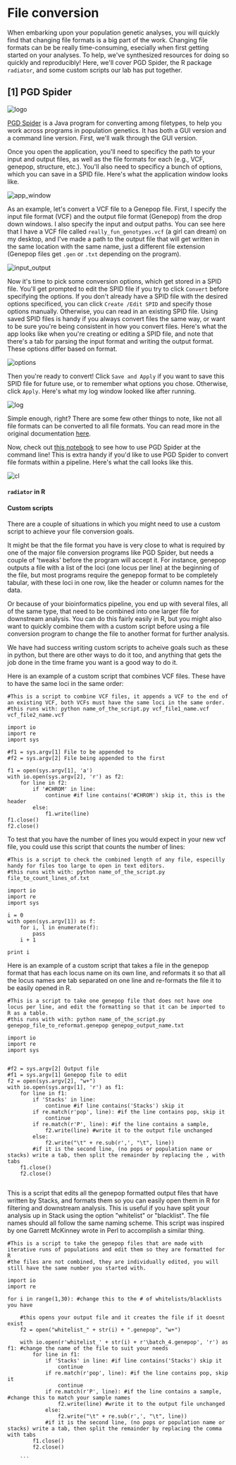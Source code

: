 # File conversion

When embarking upon your population genetic analyses, you will quickly find that changing file formats is a big part of the work. Changing file formats can be be really time-consuming, esecially when first getting started on your analyses. To help, we've synthesized resources for doing so quickly and reproducibly! Here, we'll cover PGD Spider, the R package ``radiator``, and some custom scripts our lab has put together.


## [1] PGD Spider

![logo](https://github.com/merlab-uw/Tutorials/blob/master/imgs_for_repo/pgd_spider_logo.PNG?raw=true)

[PGD Spider](http://www.cmpg.unibe.ch/software/PGDSpider/) is a Java program for converting among filetypes, to help you work across programs in population genetics. It has both a GUI version and a command line version. First, we'll walk through the GUI version.

Once you open the application, you'll need to specificy the path to your input and output files, as well as the file formats for each (e.g., VCF, genepop, structure, etc.). You'll also need to specificy a bunch of options, which you can save in a SPID file. Here's what the application window looks like.

![app_window](https://github.com/merlab-uw/Tutorials/blob/master/imgs_for_repo/pgd_app_orientation.PNG?raw=true)

As an example, let's convert a VCF file to a Genepop file. First, I specify the input file format (VCF) and the output file format (Genepop) from the drop down windows. I also specify the input and output paths. You can see here that I have a VCF file called ``really_fun_genotypes.vcf`` (a girl can dream) on my desktop, and I've made a path to the output file that will get written in the same location with the same name, just a different file extension (Genepop files get ``.gen`` or ``.txt`` depending on the program).

![input_output](https://github.com/merlab-uw/Tutorials/blob/master/imgs_for_repo/pgd_input_output.PNG?raw=true)

Now it's time to pick some conversion options, which get stored in a SPID file. You'll get prompted to edit the SPID file if you try to click ``Convert`` before specifying the options.  If you don't already have a SPID file with the desired options specificed, you can click ``Create /Edit SPID`` and specify those options manually. Otherwise, you can read in an existing SPID file.  Using saved SPID files is handy if you always convert files the same way, or want to be sure you're being consistent in how you convert files. Here's what the app looks like when you're creating or editing a SPID file, and note that there's a tab for parsing the input format and writing the output format. These options differ based on format.

![options](https://github.com/merlab-uw/Tutorials/blob/master/imgs_for_repo/pgd_vcf_options.PNG?raw=true)

Then you're ready to convert! Click ``Save and Apply`` if you want to save this SPID file for future use, or to remember what options you chose. Otherwise, click ``Apply``. Here's what my log window looked like after running.

![log](https://github.com/merlab-uw/Tutorials/blob/master/imgs_for_repo/pgd_log.PNG?raw=true)

Simple enough, right? There are some few other things to note, like not all file formats can be converted to all file formats. You can read more in the original documentation [here](http://www.cmpg.unibe.ch/software/PGDSpider/).

Now, check out [this notebook](https://github.com/merlab-uw/Tutorials/blob/master/file_conversion/using_PGDSpider_at_commandline.ipynb) to see how to use PGD Spider at the command line! This is extra handy if you'd like to use PGD Spider to convert file formats within a pipeline. Here's what the call looks like this.

![cl](https://github.com/merlab-uw/Tutorials/blob/master/imgs_for_repo/pgd_command_line.PNG?raw=true)

#### ``radiator`` in R


#### Custom scripts

There are a couple of situations in which you might need to use a custom script to achieve your file conversion goals. 

It might be that the file format you have is very close to what is required by one of the major file conversion programs like PGD Spider, but needs a couple of 'tweaks' before the program will accept it. For instance, genepop outputs a file with a list of the loci (one locus per line) at the beginning of the file, but most programs require the genepop format to be completely tabular, with these loci in one row, like the header or column names for the data. 

Or because of your bioinformatics pipeline, you end up with several files, all of the same type, that need to be combined into one larger file for downstream analysis. You can do this fairly easily in R, but you might also want to quickly combine them with a custom script before using a file conversion program to change the file to another format for further analysis. 

We have had success writing custom scripts to acheive goals such as these in python, but there are other ways to do it too, and anything that gets the job done in the time frame you want is a good way to do it. 

Here is an example of a custom script that combines VCF files. These have to have the same loci in the same order: 

```
#This is a script to combine VCF files, it appends a VCF to the end of an existing VCF, both VCFs must have the same loci in the same order. 
#this runs with: python name_of_the_script.py vcf_file1_name.vcf vcf_file2_name.vcf

import io
import re
import sys

#f1 = sys.argv[1] File to be appended to
#f2 = sys.argv[2] File being appended to the first 

f1 = open(sys.argv[1], 'a')
with io.open(sys.argv[2], 'r') as f2:
	for line in f2:
		if '#CHROM' in line:
			continue #if line contains('#CHROM') skip it, this is the header
		else: 
			f1.write(line)
f1.close()
f2.close()

```
To test that you have the number of lines you would expect in your new vcf file, you could use this script that counts the number of lines: 

```
#This is a script to check the combined length of any file, especilly handy for files too large to open in text editors. 
#this runs with with: python name_of_the_script.py file_to_count_lines_of.txt

import io
import re
import sys

i = 0
with open(sys.argv[1]) as f:
	for i, l in enumerate(f):
		pass
	i + 1

print i

```

Here is an example of a custom script that takes a file in the genepop format that has each locus name on its own line, and reformats it so that all the locus names are tab separated on one line and re-formats the file it to be easily opened in R. 

```
#This is a script to take one genepop file that does not have one locus per line, and edit the formatting so that it can be imported to R as a table. 
#this runs with with: python name_of_the_script.py genepop_file_to_reformat.genepop genepop_output_name.txt

import io
import re
import sys


#f2 = sys.argv[2] Output file
#f1 = sys.argv[1] Genepop file to edit
f2 = open(sys.argv[2], "w+")
with io.open(sys.argv[1], 'r') as f1:
	for line in f1:
		if 'Stacks' in line:
			continue #if line contains('Stacks') skip it
		if re.match(r'pop', line): #if the line contains pop, skip it
			continue
		if re.match(r'P', line): #if the line contains a sample, 
			f2.write(line) #write it to the output file unchanged
		else: 
			f2.write("\t" + re.sub(r',', "\t", line))
		#if it is the second line, (no pops or population name or stacks) write a tab, then split the remainder by replacing the , with tabs
	f1.close()
	f2.close()
  
  ```


This is a script that edits all the genepop formatted output files that have written by Stacks, and formats them so you can easily open them in R for filtering and downstream analysis. This is useful if you have split your analysis up in Stack using the option "whitelist" or "blacklist". The file names should all follow the same naming scheme. This script was inspired by one Garrett McKinney wrote in Perl to accomplish a similar thing. 

```
#This is a script to take the genepop files that are made with iterative runs of populations and edit them so they are formatted for R
#the files are not combined, they are individually edited, you will still have the same number you started with. 

import io
import re

for i in range(1,30): #change this to the # of whitelists/blacklists you have

	#this opens your output file and it creates the file if it doesnt exist
	f2 = open("whitelist_" + str(i) + ".genepop", "w+")
  
	with io.open(r'whitelist_' + str(i) + r'\batch_4.genepop', 'r') as f1: #change the name of the file to suit your needs
		for line in f1:
			if 'Stacks' in line: #if line contains('Stacks') skip it
				continue 
			if re.match(r'pop', line): #if the line contains pop, skip it
				continue
			if re.match(r'P', line): #if the line contains a sample, #change this to match your sample names
				f2.write(line) #write it to the output file unchanged
			else: 
				f2.write("\t" + re.sub(r',', "\t", line))
			#if it is the second line, (no pops or population name or stacks) write a tab, then split the remainder by replacing the comma with tabs
		f1.close()
		f2.close()
    
    ```
